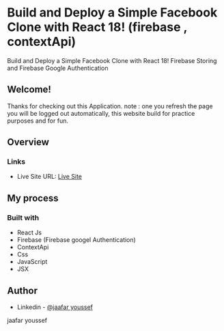 # Build and Deploy a Simple Facebook Clone with React 18! (firebase , contextApi)

Build and Deploy a Simple Facebook Clone with React 18! Firebase Storing and Firebase Google Authentication 

## Welcome! 
Thanks for checking out this Application.
note : one you refresh the page you will be logged out automatically, this website build for practice purposes and for fun.  

## Overview

### Links
- Live Site URL: [Live Site](https://faceboook-jhy.netlify.app/)

## My process

### Built with

- React Js
- Firebase (Firebase googel Authentication)
- ContextApi
- Css
- JavaScript
- JSX



## Author

- Linkedin - [@jaafar youssef](https://www.linkedin.com/in/jaafar-youssef-923100249/)

jaafar youssef
